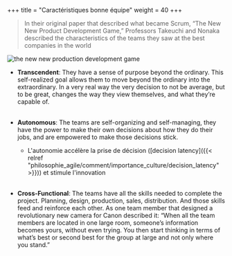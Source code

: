+++
title = "Caractéristiques bonne équipe"
weight = 40
+++

> In their original paper that described what became Scrum, “The New New Product Development Game,” Professors Takeuchi and Nonaka described the characteristics of the teams they saw at the best companies in the world

![the new new production development game](the_new_new_product_dev_game.png)

- **Transcendent**: They have a sense of purpose beyond the ordinary. This self-realized goal allows them to move beyond the ordinary into the extraordinary. In a very real way the very decision to not be average, but to be great, changes the way they view themselves, and what they’re capable of.<br><br>


- **Autonomous**: The teams are self-organizing and self-managing, they have the power to make their own decisions about how they do their jobs, and are empowered to make those decisions stick.
    - L'autonomie accélère la prise de décision ([decision latency]({{< relref "philosophie_agile/comment/importance_culture/decision_latency" >}})) et stimule l'innovation<br><br>

- **Cross-Functional**: The teams have all the skills needed to complete the project. Planning, design, production, sales, distribution. And those skills feed and reinforce each other. As one team member that designed a revolutionary new camera for Canon described it: “When all the team members are located in one large room, someone’s information becomes yours, without even trying. You then start thinking in terms of what’s best or second best for the group at large and not only where you stand.”

